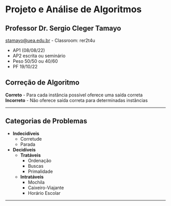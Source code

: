 # Projeto e Análise de Algoritmos
## Professor Dr. Sergio Cleger Tamayo
stamayo@uea.edu.br - Classroom: rer2t4u

- AP1 (08/08/22)
- AP2 escrita ou seminário
- Peso 50/50 ou 40/60
- PF 19/10/22

## Correção de Algoritmo
**Correto** - Para cada instância possível oferece uma saída correta\
**Incorreto** - Não oferece saída correta para determinadas instâncias

--------
## Categorias de Problemas
- **Indecidíveis**
  - Corretude
  - Parada
- **Decidíveis**
  - **Tratáveis**
    - Ordenação
    - Buscas
    - Primalidade
  - **Intratáveis**
    - Mochila
    - Caixeiro-Viajante
    - Horário Escolar
--------

